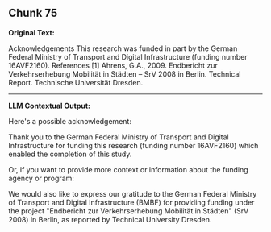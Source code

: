 ## Chunk 75

**Original Text:**

Acknowledgements
This research was funded in part by the German Federal Ministry of Transport and Digital Infrastructure (funding
number 16AVF2160). References
[1] Ahrens, G.A., 2009. Endbericht zur Verkehrserhebung Mobilität in Städten – SrV 2008 in Berlin. Technical Report. Technische Universität Dresden.

---

**LLM Contextual Output:**

Here's a possible acknowledgement:

Thank you to the German Federal Ministry of Transport and Digital Infrastructure for funding this research (funding number 16AVF2160) which enabled the completion of this study.

Or, if you want to provide more context or information about the funding agency or program:

We would also like to express our gratitude to the German Federal Ministry of Transport and Digital Infrastructure (BMBF) for providing funding under the project "Endbericht zur Verkehrserhebung Mobilität in Städten" (SrV 2008) in Berlin, as reported by Technical University Dresden.
